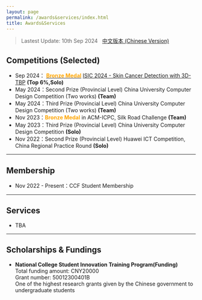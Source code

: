 ```yaml
---
layout: page
permalink: /awards&services/index.html
title: Awards&Services
---
```


> Lastest Update: 10th Sep 2024 &nbsp; [中文版本 (Chinese Version)](https://zhangtianze.com/file/awards-zh/)

## Competitions (Selected)

- Sep 2024： **[<font color='Orange'>Bronze Medal</font>](https://zhangtianze.com/myawards/ISIC-2024.png)** [ISIC 2024 - Skin Cancer Detection with 3D-TBP](https://www.kaggle.com/competitions/isic-2024-challenge/leaderboard) **(Top 6%,Solo)** 
- May 2024：Second Prize (Provincial Level) China University Computer Design Competition (Two works) **(Team)** 
- May 2024：Third Prize (Provincial Level) China University Computer Design Competition (Two works) **(Team)** 
- Nov 2023：**<font color='Orange'>Bronze Medal</font>** in ACM-ICPC, Silk Road Challenge **(Team)** 
- May 2023：Third Prize (Provincial Level) China University Computer Design Competition **(Solo)**
- Nov 2022：Second Prize (Provincial Level) Huawei ICT Competition, China Regional Practice Round **(Solo)**

---

## Membership
- Nov 2022 - Present：CCF Student Membership

---

## Services
- TBA

---

## Scholarships & Fundings

- **National College Student Innovation Training Program(Funding)**<br>Total funding amount: CNY20000<br>Grant number: 50012300401B<br>One of the highest research grants given by the Chinese government to undergraduate students
